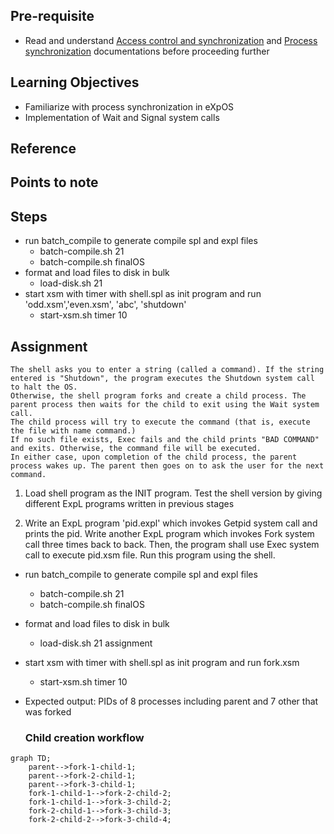 ## Pre-requisite

- Read and understand [Access control and synchronization](https://exposnitc.github.io/os_spec-files/expos_abstractions.html) and 
  [Process synchronization](https://exposnitc.github.io/os_spec-files/synchronization.html#process_synchronization) documentations before proceeding further

## Learning Objectives 

- Familiarize with process synchronization in eXpOS
- Implementation of Wait and Signal system calls

## Reference

## Points to note

## Steps

- run batch_compile to generate compile spl and expl files
  - batch-compile.sh 21 
  - batch-compile.sh finalOS
- format and load files to disk in bulk
  - load-disk.sh 21
- start xsm with timer with shell.spl as init program and run 'odd.xsm','even.xsm', 'abc', 'shutdown'
  - start-xsm.sh timer 10

## Assignment

    The shell asks you to enter a string (called a command). If the string entered is "Shutdown", the program executes the Shutdown system call to halt the OS.
    Otherwise, the shell program forks and create a child process. The parent process then waits for the child to exit using the Wait system call.
    The child process will try to execute the command (that is, execute the file with name command.)
    If no such file exists, Exec fails and the child prints "BAD COMMAND" and exits. Otherwise, the command file will be executed.
    In either case, upon completion of the child process, the parent process wakes up. The parent then goes on to ask the user for the next command.


1. Load shell program as the INIT program. Test the shell version by giving different ExpL programs written in previous stages

2. Write an ExpL program 'pid.expl' which invokes Getpid system call and prints the pid. Write another ExpL program which invokes Fork system call three times back to back. 
Then, the program shall use Exec system call to execute pid.xsm file. Run this program using the shell.

  - run batch_compile to generate compile spl and expl files
    - batch-compile.sh 21
    - batch-compile.sh finalOS
  - format and load files to disk in bulk
    - load-disk.sh 21 assignment
  - start xsm with timer with shell.spl as init program and run fork.xsm
    - start-xsm.sh timer 10
  - Expected output: PIDs of 8 processes including parent and 7 other that was forked

    ### Child creation workflow

  ```mermaid
  graph TD;
      parent-->fork-1-child-1;
      parent-->fork-2-child-1;
      parent-->fork-3-child-1;
      fork-1-child-1-->fork-2-child-2;
      fork-1-child-1-->fork-3-child-2;
      fork-2-child-1-->fork-3-child-3;
      fork-2-child-2-->fork-3-child-4;
  ```
